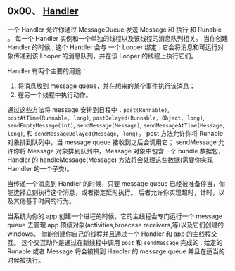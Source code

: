 ## 0x00、 [Handler](https://developer.android.com/reference/android/os/Handler)

一个 Handler 允许你通过 MessageQueue 发送 Message 和 执行 和 Runable 。
每一个 Handler 实例和一个单独的线程以及该线程的消息队列相关。
当你创建 Handler 的时候 , 这个 Handler 会与 一个 Looper 绑定 . 
它会将消息和可运行对象传递到该 Looper 的消息队列，并在该 Looper 的线程上执行它们。

Handler 有两个主要的用途：
1.  将消息放到 message queue，并在想来的某个事件执行该消息；
2.  在另一个线程中执行动作。

通过这些方法将 message 安排到日程中：`post(Runnable)`, `postAtTime(Runnable, long)`, `postDelayed(Runnable, Object, long)`, `sendEmptyMessage(int)`, `sendMessage(Message)`, `sendMessageAtTime(Message, long)`, 和 `sendMessageDelayed(Message, long)`。
post 方法允许你将 Runable 对象排到队列中，当 message queue 接收到之后会调用它；
sendMessage 允许你将 Message 对象排到队列中，Message 对象中包含一个 bundle 数据包，Handler 的 handleMessage(Message) 方法将会处理这些数据(需要你实现 Hamdler 的一个子类)。

当传递一个消息到 Handler 的时候，只要 message queue 已经被准备停当，你能选择立刻执行这个消息，或者指定延时执行。
后者允许你实现超时，计时，以及其他基于时间的行为。

当系统为你的 app 创建一个进程的时候，它的主线程会专门运行一个 message queue 去管理 app 顶级对象(activities,broacase receivers,等)以及它们创建的 windows。
你能创建你自己的线程并且通过一个 Handler 和 app 的主线程交互。
这个交互动作是通过在新线程中调用 `post` 和 `sendMessage` 完成的 . 
给定的 Runable 或者 Message 将会被排到 Handler 的 message queue 并且在适当的时候被执行。